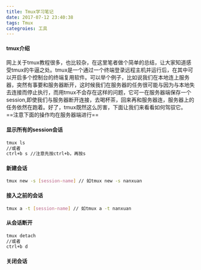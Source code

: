 ```yaml
---
title: Tmux学习笔记
date: 2017-07-12 23:40:38
tags: Tmux
categroies: 工具
---
```

#### tmux介绍    
网上关于tmux教程很多，也比较杂，在这里笔者做个简单的总结，让大家知道感受tmux的牛逼之处。tmux是一个通过一个终端登录远程主机并运行后，在其中可以开启多个控制台的终端复用软件。可以举个例子，比如说我们在本地连上服务器，突然有事要和服务器断开，<!-- more -->这时候我们在服务器的任务很可能与因为与本地失去连接而停止执行，而用tmux不会存在这样的问题，它可一在服务器端保存一个session,即使我们与服务器断开连接，去喝杯茶，回来再和服务器连，服务器上的任务依然在跑着。好了，tmux既然这么厉害，下面让我们来看看如何驾驭它。  
==注意下面的操作均在服务器端进行==
#### 显示所有的session会话
```bash
tmux ls
//或者
ctrl+b s //注意先按ctrl+b，再按s
```
#### 新建会话
```bash
tmux new -s [session-name] // 如tmux new -s nanxuan
```
#### 接入之前的会话
```bash
tmux a -t [session-name] // 如tmux a -t nanxuan
```
#### 从会话断开
```bash
tmux detach
//或者
ctrl+b d
```
#### 关闭会话

